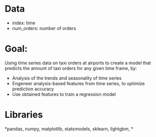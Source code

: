 # Data
- index: time
- num_orders: number of orders

# Goal:
Using time series data on taxi orders at airports to create a model that predicts the amount of taxi orders for any given time frame, by:
- Analysis of the trends and seasonality of time series
- Engeneer analysis-based features from time series, to optimize prediction accuracy
- Use obtained features to train a regression model

# Libraries
*pandas, numpy, matplotlib, statsmodels, sklearn, lightgbm, *
